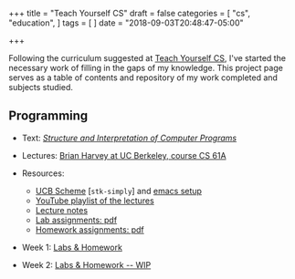 +++
title = "Teach Yourself CS"
draft = false
categories = [
  "cs",
  "education",
]
tags = [
]
date = "2018-09-03T20:48:47-05:00"

+++

Following the curriculum suggested at [Teach Yourself CS](https://teachyourselfcs.com/), I've started
the necessary work of filling in the gaps of my knowledge. This project page serves as a table of
contents and repository of my work completed and subjects studied.

## Programming

- Text: _[Structure and Interpretation of Computer Programs](https://mitpress.mit.edu/sites/default/files/sicp/full-text/book/book.html)_
- Lectures: [Brian Harvey at UC Berkeley, course CS 61A](https://archive.org/details/ucberkeley-webcast-PL3E89002AA9B9879E?sort=titleSorter)
- Resources:
  - [UCB Scheme](https://inst.eecs.berkeley.edu/~scheme/) [`stk-simply`] and [emacs setup](https://www-users.cs.umn.edu/~gini/1901-07s/emacs_scheme/)
  - [YouTube playlist of the lectures](https://www.youtube.com/playlist?list=PLhMnuBfGeCDNgVzLPxF9o5UNKG1b-LFY9)
  - [Lecture notes](https://inst.eecs.berkeley.edu/~cs61a/reader/notes.pdf)
  - [Lab assignments: pdf](https://inst.eecs.berkeley.edu/~cs61a/reader/nodate-labs.pdf)
  - [Homework assignments: pdf](https://inst.eecs.berkeley.edu/~cs61a/reader/nodate-hw.pdf)

- Week 1: [Labs & Homework](https://github.com/chrisbodhi/teach-yourself-cs/tree/master/programming/wk1)
- Week 2: [Labs & Homework -- WIP](https://github.com/chrisbodhi/teach-yourself-cs/tree/master/programming/wk2)
